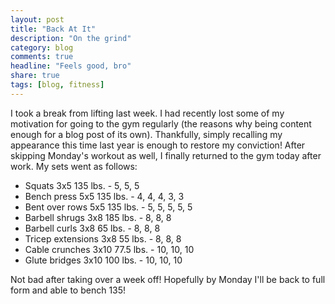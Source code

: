 ```yaml
---
layout: post
title: "Back At It"
description: "On the grind"
category: blog
comments: true
headline: "Feels good, bro"
share: true
tags: [blog, fitness]
---
```

I took a break from lifting last week.  I had recently lost some of my motivation for going to the gym regularly (the reasons why being content enough for a blog post of its own).  Thankfully, simply recalling my appearance this time last year is enough to restore my conviction!  After skipping Monday's workout as well, I finally returned to the gym today after work.  My sets went as follows:

- Squats 3x5 135 lbs.
      - 5, 5, 5
- Bench press 5x5 135 lbs.
      - 4, 4, 4, 3, 3
- Bent over rows 5x5 135 lbs.
      - 5, 5, 5, 5, 5
- Barbell shrugs 3x8 185 lbs.
      - 8, 8, 8
- Barbell curls 3x8 65 lbs.
      - 8, 8, 8
- Tricep extensions 3x8 55 lbs.
      - 8, 8, 8
- Cable crunches 3x10 77.5 lbs.
      - 10, 10, 10
- Glute bridges 3x10 100 lbs.
      - 10, 10, 10

Not bad after taking over a week off!  Hopefully by Monday I'll be back to full form and able to bench 135!
